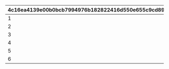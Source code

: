 |4c16ea4139e00b0bcb7994976b182822416d550e655c9cd89625cb384303e446|12a33a37030201c8ce9ed07c8f91d6da7c4a744d1174a9b033f84a6e84ec22ac|4c5f597004cc44ffddae0bb0fe02d0df4448748e195550ab531cb0ec7a59fb90|72b6a5fd2d9473a33a4313470e519dd1b61f951a9401747bfe58d962f14b3576|
| --- | --- | --- | --- |
|1|-1|11|-1|
|2|-1|12|-1|
|3|-1|13|11002002|
|4|-1|14|11003005|
|5|-1|15|11002012|
|6|-1|16|-1|